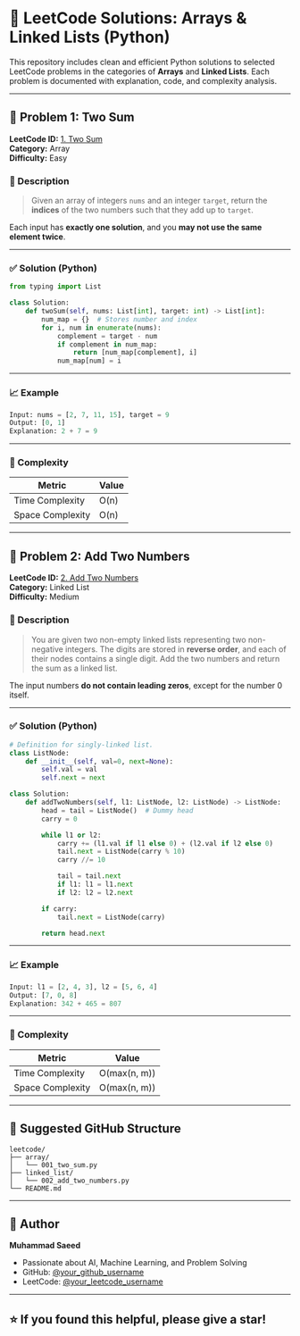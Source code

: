 
# 🚀 LeetCode Solutions: Arrays & Linked Lists (Python)

This repository includes clean and efficient Python solutions to selected LeetCode problems in the categories of **Arrays** and **Linked Lists**. Each problem is documented with explanation, code, and complexity analysis.

---

## 🔢 Problem 1: Two Sum

**LeetCode ID:** [1. Two Sum](https://leetcode.com/problems/two-sum/)  
**Category:** Array  
**Difficulty:** Easy

### 📝 Description

> Given an array of integers `nums` and an integer `target`, return the **indices** of the two numbers such that they add up to `target`.

Each input has **exactly one solution**, and you **may not use the same element twice**.

---

### ✅ Solution (Python)

```python
from typing import List

class Solution:
    def twoSum(self, nums: List[int], target: int) -> List[int]:
        num_map = {}  # Stores number and index
        for i, num in enumerate(nums):
            complement = target - num
            if complement in num_map:
                return [num_map[complement], i]
            num_map[num] = i
```

---

### 📈 Example

```python
Input: nums = [2, 7, 11, 15], target = 9  
Output: [0, 1]
Explanation: 2 + 7 = 9
```

---

### 🧮 Complexity

| Metric           | Value  |
|------------------|--------|
| Time Complexity  | O(n)   |
| Space Complexity | O(n)   |

---

## 🔗 Problem 2: Add Two Numbers

**LeetCode ID:** [2. Add Two Numbers](https://leetcode.com/problems/add-two-numbers/)  
**Category:** Linked List  
**Difficulty:** Medium

### 📝 Description

> You are given two non-empty linked lists representing two non-negative integers. The digits are stored in **reverse order**, and each of their nodes contains a single digit. Add the two numbers and return the sum as a linked list.

The input numbers **do not contain leading zeros**, except for the number 0 itself.

---

### ✅ Solution (Python)

```python
# Definition for singly-linked list.
class ListNode:
    def __init__(self, val=0, next=None):
        self.val = val
        self.next = next

class Solution:
    def addTwoNumbers(self, l1: ListNode, l2: ListNode) -> ListNode:
        head = tail = ListNode()  # Dummy head
        carry = 0

        while l1 or l2:
            carry += (l1.val if l1 else 0) + (l2.val if l2 else 0)
            tail.next = ListNode(carry % 10)
            carry //= 10

            tail = tail.next
            if l1: l1 = l1.next
            if l2: l2 = l2.next

        if carry:
            tail.next = ListNode(carry)

        return head.next
```

---

### 📈 Example

```python
Input: l1 = [2, 4, 3], l2 = [5, 6, 4]  
Output: [7, 0, 8]
Explanation: 342 + 465 = 807
```

---

### 🧮 Complexity

| Metric           | Value           |
|------------------|------------------|
| Time Complexity  | O(max(n, m))     |
| Space Complexity | O(max(n, m))     |

---

## 📂 Suggested GitHub Structure

```
leetcode/
├── array/
│   └── 001_two_sum.py
├── linked_list/
│   └── 002_add_two_numbers.py
└── README.md
```

---

## 🏁 Author

**Muhammad Saeed**  
- Passionate about AI, Machine Learning, and Problem Solving  
- GitHub: [@your_github_username](https://github.com/your_github_username)  
- LeetCode: [@your_leetcode_username](https://leetcode.com/your_leetcode_username)

---

## ⭐ If you found this helpful, please give a star!
